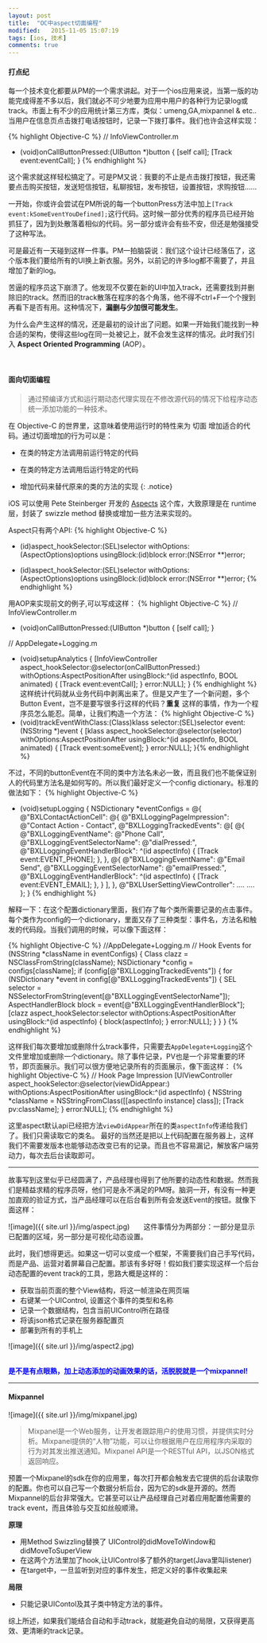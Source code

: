 ```yaml
---
layout: post
title:  "OC中aspect切面编程"
modified:   2015-11-05 15:07:19
tags: [ios, 技术]
comments: true
---
```



#### 打点纪


每一个技术变化都要从PM的一个需求讲起。对于一个ios应用来说，当第一版的功能完成得差不多以后，我们就必不可少地要为应用中用户的各种行为记录log或track。市面上有不少的应用统计第三方库，类似：umeng,GA,mixpannel & etc.. 当用户在信息页点击拨打电话按钮时，记录一下拨打事件。我们也许会这样实现：

{% highlight Objective-C %}
// InfoViewController.m

- (void)onCallButtonPressed:(UIButton *)button
{
    [self call];
    [Track event:eventCall];
} {% endhighlight %}

这个需求就这样轻松搞定了。可是PM又说：我要的不止是点击拨打按钮，我还需要点击购买按钮，发送短信按钮，私聊按钮，发布按钮，设置按钮，求购按钮……

一开始，你或许会尝试在PM所说的每一个buttonPress方法中加上`[Track event:kSomeEventYouDefined];`这行代码。这时候一部分优秀的程序员已经开始抓狂了，因为到处散落着相似的代码。另一部分或许会有些不安，但还是勉强接受了这种写法。

可是最近有一天碰到这样一件事。PM一拍脑袋说：我们这个设计已经落伍了，这个版本我们要给所有的UI换上新衣服。另外，以前记的许多log都不需要了，并且增加了新的log。

苦逼的程序员这下崩溃了。他发现不仅要在新的UI中加入track，还需要找到并删除旧的track。然而旧的track散落在程序的各个角落，他不得不ctrl+F一个个搜到再看下是否有用。这种情况下，__漏删与少加很可能发生__。

为什么会产生这样的情况，还是最初的设计出了问题。如果一开始我们能找到一种合适的架构，使得这些log在同一处被记上，就不会发生这样的情况。此时我们引入 __Aspect Oriented Programming__ (AOP）。

<!--more-->

<br/>

#### 面向切面编程


> 通过预编译方式和运行期动态代理实现在不修改源代码的情况下给程序动态统一添加功能的一种技术。

在 Objective-C 的世界里，这意味着使用运行时的特性来为 切面 增加适合的代码。通过切面增加的行为可以是：

- 在类的特定方法调用前运行特定的代码

- 在类的特定方法调用后运行特定的代码

- 增加代码来替代原来的类的方法的实现
{: .notice}

iOS 可以使用 Pete Steinberger 开发的 <a href= "https://github.com/steipete/Aspects">Aspects</a> 这个库，大致原理是在 runtime 层，封装了 swizzle method 替换或增加一些方法来实现的。

Aspect只有两个API:
{% highlight Objective-C %}
+ (id<AspectToken>)aspect_hookSelector:(SEL)selector
                      withOptions:(AspectOptions)options
                       usingBlock:(id)block
                            error:(NSError **)error;
- (id<AspectToken>)aspect_hookSelector:(SEL)selector
                      withOptions:(AspectOptions)options
                       usingBlock:(id)block
                            error:(NSError **)error;
{% endhighlight %}

用AOP来实现前文的例子,可以写成这样：
{% highlight Objective-C %}
// InfoViewController.m

- (void)onCallButtonPressed:(UIButton *)button
{
    [self call];
}

// AppDelegate+Logging.m
- (void)setupAnalytics
{
    [InfoViewController aspect_hookSelector:@selector(onCallButtonPressed:) withOptions:AspectPositionAfter usingBlock:^(id<AspectInfo> aspectInfo, BOOL animated) {
        [Track event:eventCall];
    } error:NULL];
}
{% endhighlight %}
这样统计代码就从业务代码中剥离出来了。但是又产生了一个新问题，多个 Button Event，岂不是要写很多行这样的代码？__重复__ 这样的事情，作为一个程序员怎么能忍。简单，让我们构造一个方法：
{% highlight Objective-C %}
- (void)trackEventWithClass:(Class)klass selector:(SEL)selector event:(NSString *)event
{
    [klass aspect_hookSelector:@selector(selector) withOptions:AspectPositionAfter
    usingBlock:^(id<AspectInfo> aspectInfo, BOOL animated) {
        [Track event:someEvent];
    } error:NULL];
}{% endhighlight %}

不过，不同的buttonEvent在不同的类中方法名未必一致，而且我们也不能保证别人的代码里方法名是如何写的。所以我们最好定义一个config dictionary。标准的做法如下：
{% highlight Objective-C %}
- (void)setupLogging {
    NSDictionary *eventConfigs = @{
                 @"BXLContactActionCell": @{
                         @"BXLLoggingPageImpression": @"Contact Action - Contact",
                         @"BXLLoggingTrackedEvents": @[
                                 @{
                                     @"BXLLoggingEventName": @"Phone Call",
                                     @"BXLLoggingEventSelectorName": @"dialPressed:",
                                     @"BXLLoggingEventHandlerBlock": ^(id<AspectInfo> aspectInfo) {
                                         [Track event:EVENT_PHONE];
                                     },
                                 },
                                 @{
                                     @"BXLLoggingEventName": @"Email Send",
                                     @"BXLLoggingEventSelectorName": @"emailPressed:",
                                     @"BXLLoggingEventHandlerBlock": ^(id<AspectInfo> aspectInfo) {
                                         [Track event:EVENT_EMAIL];
                                     },
                                 }
                             ],
                         },
                 @"BXLUserSettingViewController": ....
                 ....
    };
}
{% endhighlight %}

解释一下：在这个配置dictionary里面，我们存了每个类所需要记录的点击事件。每个类作为config的一个dictionary，里面又存了三种类型：事件名，方法名和触发的代码段。当我们调用的时候，可以像下面这样：

{% highlight Objective-C %}
//AppDelegate+Logging.m
// Hook Events
for (NSString *className in eventConfigs) {
    Class clazz = NSClassFromString(className);
    NSDictionary *config = configs[className];
    if (config[@"BXLLoggingTrackedEvents"]) {
        for (NSDictionary *event in config[@"BXLLoggingTrackedEvents"]) {
            SEL selector = NSSelectorFromString(event[@"BXLLoggingEventSelectorName"]);
            AspectHandlerBlock block = event[@"BXLLoggingEventHandlerBlock"];
            [clazz aspect_hookSelector:selector
                           withOptions:AspectPositionAfter
                            usingBlock:^(id<AspectInfo> aspectInfo) {
                                block(aspectInfo);
                               } error:NULL];
        }
    }
}
{% endhighlight %}

这样我们每次要增加或删除什么track事件，只需要去`AppDelegate+Logging`这个文件里增加或删除一个dictionary。除了事件记录，PV也是一个非常重要的环节，即页面展示。我们可以很方便地记录所有的页面展示，像下面这样：
{% highlight Objective-C %}
// Hook Page Impression
[UIViewController aspect_hookSelector:@selector(viewDidAppear:)
                          withOptions:AspectPositionAfter
                           usingBlock:^(id<AspectInfo> aspectInfo) {
                               NSString *className = NSStringFromClass([[aspectInfo instance] class]);
                               [Track pv:className];
                              } error:NULL];
{% endhighlight %}

这里aspect默认api已经把方法`viewDidAppear`所在的类`aspectInfo`传递给我们了。我们只需读取它的类名。
最好的当然还是把以上代码配置在服务器上，这样我们不需要发版本也能够动态改变已有的记录。而且也不容易漏记，解放客户端劳动力，每次去后台读取即可。

<hr>

故事写到这里似乎已经圆满了，产品经理也得到了他所要的动态性和数据。然而我们是精益求精的程序员呀，他们可是永不满足的PM呀。脑洞一开，有没有一种更加直观的验证方式，当产品经理可以在后台看到所有会发送Event的按钮。就像下面这样：

![image]({{ site.url }}/img/aspect.jpg)　　这件事情分为两部分：一部分是显示已配置的区域，另一部分是可视化动态设置。

此时，我们想得更远。如果这一切可以变成一个框架，不需要我们自己手写代码，而是产品、运营对着屏幕自己配置。那该有多好呀！假如我们要实现这样一个后台动态配置的event track的工具，思路大概是这样的：

* 获取当前页面的整个View结构，将这一帧渲染在网页端
* 右键某一个UIControl, 设置这个事件的类型和名称
* 记录一个数据结构，包含当前UIControl所在路径
* 将该json格式记录在服务器配置页
* 部署到所有的手机上

![image]({{ site.url }}/img/aspect2.jpg)

<br/>
<font color="blue"> <strong>是不是有点眼熟，加上动态添加的动画效果的话，活脱脱就是一个mixpannel!</strong> </font>
<hr>

#### Mixpannel
![image]({{ site.url }}/img/mixpanel.jpg)

> Mixpanel是一个Web服务，让开发者跟踪用户的使用习惯，并提供实时分析。Mixpanel提供的“人物”功能，可以让你根据用户在应用程序内采取的行为对其发出推送通知。Mixpanel API是一个RESTful API，以JSON格式返回响应。

预置一个Mixpanel的sdk在你的应用里，每次打开都会触发去它提供的后台读取你的配置。你也可以自己写一个数据分析后台，因为它的sdk是开源的。然而Mixpannel的后台非常强大。它甚至可以让产品经理自己对着应用配置他需要的track event，而且体验与交互如丝般顺滑。

<strong> 原理</strong>

* 用Method Swizzling替换了 UIControl的didMoveToWindow和didMoveToSuperView
* 在这两个方法里加了hook,让UIControl多了额外的target(Java里叫listener)
* 在target中，一旦监听到对应的事件发生，把定义好的事件收集起来

<strong> 局限</strong>

* 只能记录UIContol及其子类中特定方法的事件。

综上所述，如果我们能结合自动和手动track，就能避免自动的局限，又获得更高效、更清晰的track记录。


<!-- <strong>显示已配置区域：</strong> 

<strong>可视化设置：</strong> -->










